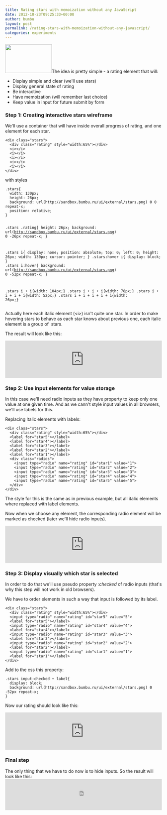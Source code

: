 ```yaml
---
title: Rating stars with memoization without any JavaScript
date: 2012-10-23T09:25:33+00:00
author: bumbu
layout: post
permalink: /rating-stars-with-memoization-without-any-javascript/
categories: experiments
---
```

<a href="http://bumbu.me/wp-content/uploads/2012/10/rating_stars.png"><img class="alignright size-full wp-image-263" title="rating_stars" src="http://bumbu.me/wp-content/uploads/2012/10/rating_stars.png" alt="" width="150" height="92" /></a>The idea is pretty simple - a rating element that will:
<ul>
  <li>Display simple and clear (we'll use stars)</li>
  <li>Display general state of rating</li>
  <li>Be interactive</li>
  <li>Have memoization (will remember last choice)</li>
  <li>Keep value in input for future submit by form</li>
</ul>
<h3>Step 1: Creating interactive stars wireframe</h3>
We'll use a container that will have inside overall progress of rating, and one element for each star.
<pre class="language-html line-numbers"><code>&lt;div class="stars"&gt;
  &lt;div class="rating" style="width:65%"&gt;&lt;/div&gt;
  &lt;i&gt;&lt;/i&gt;
  &lt;i&gt;&lt;/i&gt;
  &lt;i&gt;&lt;/i&gt;
  &lt;i&gt;&lt;/i&gt;
  &lt;i&gt;&lt;/i&gt;
&lt;/div&gt;</code></pre>
with styles
<pre class="language-css line-numbers"><code>.stars{
  width: 130px;
  height: 26px;
  background: url(http://sandbox.bumbu.ru/ui/external/stars.png) 0 0 repeat-x;
  position: relative;
}

.stars .rating{
  height: 26px;
  background: url(http://sandbox.bumbu.ru/ui/external/stars.png) 0 -26px repeat-x;
}

.stars i{
  display: none;
  position: absolute;
  top: 0;
  left: 0;
  height: 26px;
  width: 130px;
  cursor: pointer;
}
.stars:hover i{
  display: block;
}
.stars i:hover{
  background: url(http://sandbox.bumbu.ru/ui/external/stars.png) 0 -52px repeat-x;
}

.stars i + i{width: 104px;}
.stars i + i + i{width: 78px;}
.stars i + i + i + i{width: 52px;}
.stars i + i + i + i + i{width: 26px;}</code></pre>
Actually here each italic element (&lt;i&gt;) isn't quite one star. In order to make hovering stars to behave as each star knows about previous one, each italic element is a group of  stars.

The result will look like this:

<iframe style="width: 100%; height: 120px;" src="http://jsfiddle.net/bumbu/rXWpy/1/embedded/result/" width="320" height="240" frameborder="0"></iframe>
<h3>Step 2: Use input elements for value storage</h3>
In this case we'll need radio inputs as they have property to keep only one value at one given time. And as we cann't style input values in all browsers, we'll use labels for this.

Replacing italic elements with labels:
<pre class="language-html line-numbers"><code>&lt;div class="stars"&gt;
  &lt;div class="rating" style="width:65%"&gt;&lt;/div&gt;
  &lt;label for="star5"&gt;&lt;/label&gt;
  &lt;label for="star4"&gt;&lt;/label&gt;
  &lt;label for="star3"&gt;&lt;/label&gt;
  &lt;label for="star2"&gt;&lt;/label&gt;
  &lt;label for="star1"&gt;&lt;/label&gt;
  &lt;div class="radios"&gt;
    &lt;input type="radio" name="rating" id="star1" value="1"&gt;
    &lt;input type="radio" name="rating" id="star2" value="2"&gt;
    &lt;input type="radio" name="rating" id="star3" value="3"&gt;
    &lt;input type="radio" name="rating" id="star4" value="4"&gt;
    &lt;input type="radio" name="rating" id="star5" value="5"&gt;
  &lt;/div&gt;
&lt;/div&gt;</code></pre>
The style for this is the same as in previous example, but all italic elements where replaced with label elements.

Now when we choose any element, the corresponding radio element will be marked as checked (later we'll hide radio inputs).

<iframe style="width: 100%; height: 120px;" src="http://jsfiddle.net/bumbu/rXWpy/2/embedded/result/" width="320" height="240" frameborder="0"></iframe>
<h3>Step 3: Display visually which star is selected</h3>
In order to do that we'll use pseudo property <em>:checked</em> of radio inputs (that's why this step will not work in old browsers).

We have to order elements in such a way that input is followed by its label.
<pre class="language-css line-numbers"><code>&lt;div class="stars"&gt;
  &lt;div class="rating" style="width:65%"&gt;&lt;/div&gt;
  &lt;input type="radio" name="rating" id="star5" value="5"&gt;
  &lt;label for="star5"&gt;&lt;/label&gt;
  &lt;input type="radio" name="rating" id="star4" value="4"&gt;
  &lt;label for="star4"&gt;&lt;/label&gt;
  &lt;input type="radio" name="rating" id="star3" value="3"&gt;
  &lt;label for="star3"&gt;&lt;/label&gt;
  &lt;input type="radio" name="rating" id="star2" value="2"&gt;
  &lt;label for="star2"&gt;&lt;/label&gt;
  &lt;input type="radio" name="rating" id="star1" value="1"&gt;
  &lt;label for="star1"&gt;&lt;/label&gt;
&lt;/div&gt;</code></pre>
Add to the css this property:
<pre class="language-css line-numbers"><code>.stars input:checked + label{
  display: block;
  background: url(http://sandbox.bumbu.ru/ui/external/stars.png) 0 -52px repeat-x;
}</code></pre>
Now our rating should look like this:
<iframe style="width: 100%; height: 120px;" src="http://jsfiddle.net/bumbu/rXWpy/3/embedded/result/" width="320" height="240" frameborder="0"></iframe>
<h3>Final step</h3>
The only thing that we have to do now is to hide inputs. So the result will look like this:
<iframe style="width: 100%; height: 100px;" src="http://jsfiddle.net/bumbu/rXWpy/5/embedded/result,html,css/" width="320" height="240" frameborder="0"></iframe>
